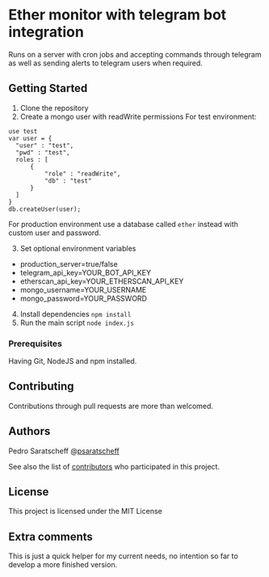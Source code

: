 # Ether monitor with telegram bot integration

Runs on a server with cron jobs and accepting commands through telegram as well as sending alerts to telegram users when required.

## Getting Started

1. Clone the repository
2. Create a mongo user with readWrite permissions
For test environment:
```
use test
var user = {
  "user" : "test",
  "pwd" : "test",
  roles : [
      {
          "role" : "readWrite",
          "db" : "test"
      }
  ]
}
db.createUser(user);
```
For production environment use a database called `ether` instead with custom user and password.

3. Set optional environment variables
* production_server=true/false
* telegram_api_key=YOUR_BOT_API_KEY
* etherscan_api_key=YOUR_ETHERSCAN_API_KEY
* mongo_username=YOUR_USERNAME
* mongo_password=YOUR_PASSWORD
4. Install dependencies `npm install`
5. Run the main script `node index.js`

### Prerequisites
Having Git, NodeJS and npm installed.

## Contributing

Contributions through pull requests are more than welcomed.

## Authors

Pedro Saratscheff @[psaratscheff](https://github.com/psaratscheff)

See also the list of [contributors](https://github.com/psaratscheff/ether-monitor/graphs/contributors) who participated in this project.

## License

This project is licensed under the MIT License

## Extra comments

This is just a quick helper for my current needs, no intention so far to develop a more finished version.
